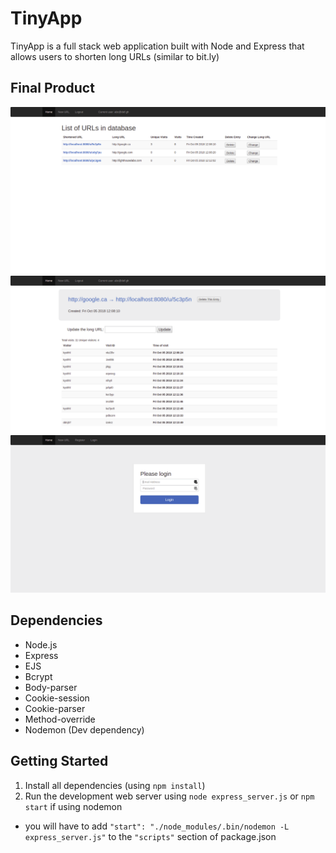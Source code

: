 # TinyApp

TinyApp is a full stack web application built with Node and Express that allows users to shorten long URLs (similar to bit.ly)

## Final Product

![screenshot of URLs page](https://github.com/johnbxu/tinyURL/blob/master/docs/TinyApp.png)
![screenshot of single URL page](https://github.com/johnbxu/tinyURL/blob/master/docs/Shortened%20URL.png)
![screenshot of login page](https://github.com/johnbxu/tinyURL/blob/master/docs/Login.png)

## Dependencies

* Node.js
* Express
* EJS
* Bcrypt
* Body-parser
* Cookie-session
* Cookie-parser
* Method-override
* Nodemon (Dev dependency)

## Getting Started

1. Install all dependencies (using `npm install`)
2. Run the development web server using `node express_server.js` or `npm start` if using nodemon
  * you will have to add `"start": "./node_modules/.bin/nodemon -L express_server.js"` to the `"scripts"` section of package.json
